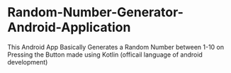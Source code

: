 # Random-Number-Generator-Android-Application
This Android App Basically Generates a Random Number between 1-10 on Pressing the Button made using Kotlin (officail language of android development)

